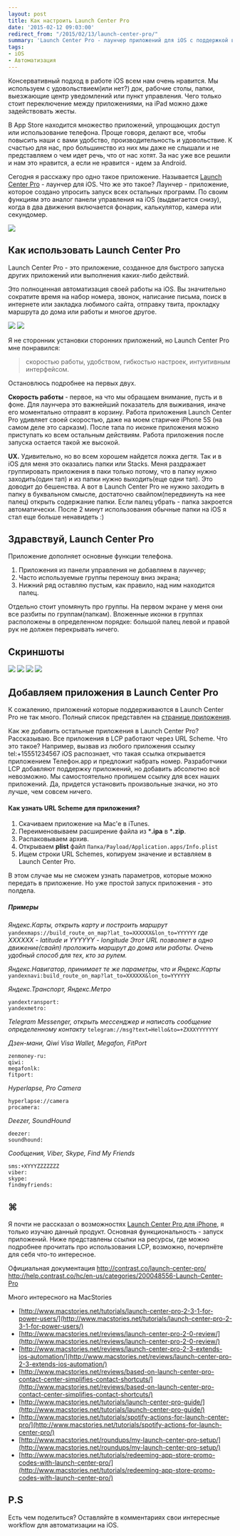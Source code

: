```yaml
---
layout: post
title: Как настроить Launch Center Pro
date: '2015-02-12 09:03:00'
redirect_from: "/2015/02/13/launch-center-pro/"
summary: 'Launch Center Pro - лаунчер приложений для iOS c поддержкой виджетов и URL-schemes'
tags:
- iOS
- Автоматизация
---
```


Консервативный подход в работе iOS всем нам очень нравится. Мы используем с удовольствием(или нет?) док, рабочие столы, папки, выезжающие центр уведомлений или пункт управления. Чего только стоит переключение между приложениями, на iPad можно даже задействовать жесты.

В App Store находится множество приложений, упрощающих доступ или использование телефона. Проще говоря, делают все, чтобы повысить наши с вами удобство, производительность и удовольствие. К счастью для нас, про большинство из них мы даже не слышали и не представляем о чем идет речь, что от нас хотят.
За нас уже все решили и нам это нравится, а если не нравится - идем за Android.

Сегодня я расскажу про одно такое приложение. Называется [Launch Center Pro](https://geo.itunes.apple.com/ru/app/launch-center-pro-shortcut/id532016360?mt=8&at=1001l9qh&ct=blog) - лаунчер для iOS. Что же это такое?
Лаунчер - приложение, которое создано упросить запуск всех остальных программ.  По своим функциям это аналог панели управления на iOS (выдвигается снизу), когда в два движения включается фонарик, калькулятор, камера или секундомер.

![](http://pavel.miroshnichen.co/images/2015/02/lcp-wide-small.jpg)


## Как использовать Launch Center Pro
Launch Center Pro - это приложение, созданное для быстрого запуска других приложений или выполнения каких-либо действий.

Это полноценная автоматизация своей работы на iOS. Вы значительно сократите время на набор номера, звонок, написание письма,
поиск в интернете или закладка любимого сайта, отправку твита, прокладку маршрута до дома или работы и многое другое.

![](http://pavel.miroshnichen.co/images/2015/02/demo-small-2.gif)
![](http://pavel.miroshnichen.co/images/2015/02/lcp-dock.jpg)

Я не сторонник установки сторонних приложений, но Launch Center Pro мне понравился:
> скоростью работы,
> удобством,
> гибкостью настроек,
> интуитивным интерфейсом.

Остановлюсь подробнее на первых двух.

**Скорость работы** - первое, на что мы обращаем внимание, пусть и в фоне. Для лаунчера это важнейший показатель для выживания, иначе его моментально отправят в корзину. Работа приложения Launch Center Pro удивляет своей скоростью, даже на моем старичке iPhone 5S (на самом деле это сарказм). После тапа по иконке приложения можно приступать ко всем остальным действиям. Работа приложения после запуска остается такой же высокой.

**UX.** Удивительно, но во всем хорошем найдется ложка дегтя. Так и в iOS для меня это оказались папки или Stacks. Меня раздражает группировать приложения в паки только потому, что в папку нужно заходить(один тап) и из папки нужно выходить(еще одни тап). Это доводит до бешенства. А вот в Launch Center Pro не нужно заходить в папку в буквальном смысле, достаточно свайпом(передвинуть на нее палец) открыть содержание папки. Если палец убрать - папка закроется автоматически. После 2 минут использования обычные папки на iOS я стал еще больше ненавидеть :)



## Здравствуй, Launch Center Pro

Приложение дополняет основные функции телефона.

1. Приложения из панели управления не добавляем в лаунчер;
2. Часто используемые группы переношу вниз экрана;
3. Нижний ряд оставляю пустым, как правило, над ним находится палец.

Отдельно стоит упомянуть про группы. На первом экране у меня они все разбиты по группам(папкам).
Вложенные иконки в группах расположены в определенном порядке:
большой палец левой и правой рук не должен перекрывать ничего.



## Скриншоты
![](http://pavel.miroshnichen.co/images/2015/02/LCP-04-copy.jpg)
![](http://pavel.miroshnichen.co/images/2015/02/LCP-03-copy.jpg)
![](http://pavel.miroshnichen.co/images/2015/02/LCP-02-copy.jpg)
![](http://pavel.miroshnichen.co/images/2015/02/LCP-01-copy.jpg)

## Добавляем приложения в Launch Center Pro
К сожалению, приложений которые поддерживаются в Launch Center Pro не так много.
Полный список представлен на [странице приложения](http://actions.contrast.co/all).

Как же добавить остальные приложения в Launch Center Pro?
Рассказываю. Все приложения в LCP работают через URL Scheme. Что это такое?
Например, вызвав из любого приложения ссылку tel:+15551234567 iOS распознает, что такая ссылка открывается приложением Телефон.app и предложит набрать номер. Разработчики LCP добавляют поддержку приложений, но добавить абсолютно всё невозможно. Мы самостоятельно пропишем ссылку для всех наших приложений. Да, придется установить произвольные значки,
но это лучше, чем совсем ничего.

#### Как узнать URL Scheme для приложения?
1. Скачиваем приложение на Mac'е в iTunes.
2. Переименовываем расширение файла из ***.ipa** в ***.zip**.
3. Распаковываем архив.
4. Открываем **plist** файл `Папка/Payload/Application.apps/Info.plist`
5. Ищем строки URL Schemes, копируем значение и вставляем в Launch Center Pro.

В этом случае мы не сможем узнать параметров, которые можно передать в приложение. Но уже простой запуск приложения - это полдела.

##### Примеры
*Яндекс.Карты, открыть карту и построить маршрут*
`yandexmaps://build_route_on_map?lat_to=XXXXXX&lon_to=YYYYYY`
*где XXXXXX - latitude
и YYYYYY - longitude
Этот URL позволяет в одно движение(свайп) проложить маршрут до дома или работы. Очень удобный способ для тех, кто за рулем.*

*Яндекс.Навигатор, принимает те же параметры, что и Яндекс.Карты*
`yandexnavi:build_route_on_map?lat_to=XXXXXX&lon_to=YYYYYY`

*Яндекс.Транспорт, Яндекс.Метро*
```
yandextransport:
yandexmetro:
```
*Telegram Messenger, открыть мессенджер и написать сообщение определенному контакту*
`telegram://msg?text=Hello&to=+ZXXXYYYYYYY`

*Дзен-мани, Qiwi Visa Wallet, Megafon, FitPort*
```
zenmoney-ru:
qiwi:
megafonlk:
fitport:
```

*Hyperlapse, Pro Camera*
```
hyperlapse://camera
procamera:
```

*Deezer, SoundHound*
```
deezer:
soundhound:
```

*Сообщения, Viber, Skype, Find My Friends*
```
sms:+XYYYZZZZZZZ
viber:
skype:
findmyfriends:
```


## ⌘

Я почти не рассказал о возможностях [Launch Center Pro для iPhone](https://geo.itunes.apple.com/ru/app/launch-center-pro-shortcut/id532016360?mt=8&at=1001l9qh&ct=blog), я только изучаю данный продукт.
Основная функциональность - запуск приложений. Ниже представлены ссылки на ресурсы, где можно подробнее прочитать про использования LCP, возможно, почерпнёте для себя что-то интересное.

Официальная документация
http://contrast.co/launch-center-pro/
http://help.contrast.co/hc/en-us/categories/200048556-Launch-Center-Pro

Много интересного на MacStories
- [http://www.macstories.net/tutorials/launch-center-pro-2-3-1-for-power-users/](http://www.macstories.net/tutorials/launch-center-pro-2-3-1-for-power-users/)
- [http://www.macstories.net/reviews/launch-center-pro-2-0-review/](http://www.macstories.net/reviews/launch-center-pro-2-0-review/)
- [http://www.macstories.net/reviews/launch-center-pro-2-3-extends-ios-automation/](http://www.macstories.net/reviews/launch-center-pro-2-3-extends-ios-automation/)
- [http://www.macstories.net/reviews/based-on-launch-center-pro-contact-center-simplifies-contact-shortcuts/](http://www.macstories.net/reviews/based-on-launch-center-pro-contact-center-simplifies-contact-shortcuts/)
- [http://www.macstories.net/tutorials/launch-center-pro-guide/](http://www.macstories.net/tutorials/launch-center-pro-guide/)
- [http://www.macstories.net/tutorials/spotify-actions-for-launch-center-pro/](http://www.macstories.net/tutorials/spotify-actions-for-launch-center-pro/)
- [http://www.macstories.net/roundups/my-launch-center-pro-setup/](http://www.macstories.net/roundups/my-launch-center-pro-setup/)
- [http://www.macstories.net/tutorials/redeeming-app-store-promo-codes-with-launch-center-pro/](http://www.macstories.net/tutorials/redeeming-app-store-promo-codes-with-launch-center-pro/)

## P.S
Есть чем поделиться? Оставляйте в комментариях свои интересные workflow для автоматизации на iOS.
